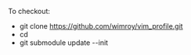To checkout:
- git clone https://github.com/wimroy/vim_profile.git <localdir>
- cd <localdir>
- git submodule update --init



